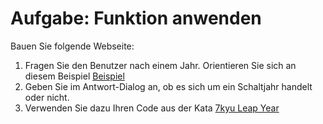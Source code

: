 # Aufgabe: Funktion anwenden
Bauen Sie folgende Webseite: 
1. Fragen Sie den Benutzer nach einem Jahr. Orientieren Sie sich an diesem Beispiel [Beispiel](prompt.html)
2. Geben Sie im Antwort-Dialog an, ob es sich um ein Schaltjahr handelt oder nicht.
3. Verwenden Sie dazu Ihren Code aus der Kata [7kyu Leap Year](../variables/leap-years.js)